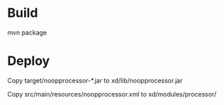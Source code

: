 Build
=====
mvn package

Deploy
=====

Copy target/noopprocessor-*.jar to xd/lib/noopprocessor.jar

Copy src/main/resources/noopprocessor.xml to xd/modules/processor/
